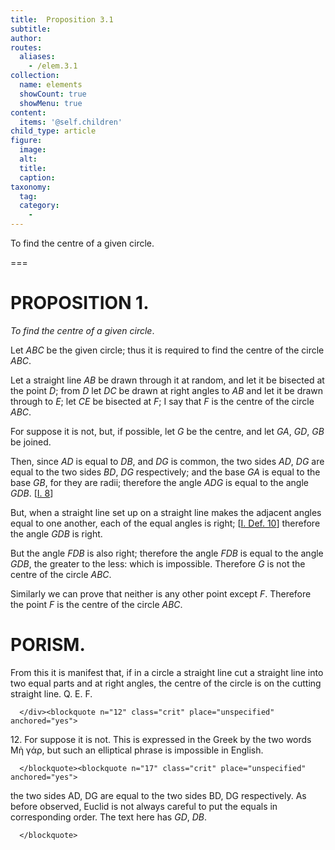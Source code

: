 ```yaml
---
title:  Proposition 3.1
subtitle: 
author:
routes:
  aliases:
    - /elem.3.1
collection:
  name: elements
  showCount: true
  showMenu: true
content:
  items: '@self.children'
child_type: article
figure:
  image:
  alt:
  title:
  caption:
taxonomy:
  tag:
  category:
    - 
---
```


<p><emph>To find the centre of a given circle</emph>. </p>

===

<h1>PROPOSITION 1.</h1>
<p><em>To find the centre of a given circle</em>. </p>

<p>Let <em>ABC</em> be the given circle; thus it is required to find the centre of the circle <em>ABC</em>. </p>

<p>Let a straight line <em>AB</em> be drawn <lb n="5"/>through it at random, and let it be bisected at the point <em>D</em>; from <em>D</em> let <em>DC</em> be drawn at right angles to <em>AB</em> and let it be drawn through to <em>E</em>; let <em>CE</em> be bisected at <em>F</em>; <lb n="10"/>I say that <em>F</em> is the centre of the circle <em>ABC</em>. 
      </p>

<p>For suppose it is not, but, if possible, let <em>G</em> be the centre, and let <em>GA</em>, <em>GD</em>, <em>GB</em> be joined. <lb n="15"/></p>

<p>Then, since <em>AD</em> is equal to <em>DB</em>, and <em>DG</em> is common, <span class="center">the two sides <em>AD</em>, <em>DG</em> are equal to the two sides <em>BD</em>, <em>DG</em> respectively;</span> and the base <em>GA</em> is equal to the base <em>GB</em>, for they are <lb n="20"/>radii; <span class="center">therefore the angle <em>ADG</em> is equal to the angle <em>GDB</em>. [<a href="/elem.1.8">I. 8</a>]</span>
      </p>

<p>But, when a straight line set up on a straight line makes the adjacent angles equal to one another, each of the equal angles is right; [<a href="/elem.1.def.10">I. Def. 10</a>] <lb n="25"/><span class="center">therefore the angle <em>GDB</em> is right.</span>
       <pb n="7"/></p>

<p>But the angle <em>FDB</em> is also right; therefore the angle <em>FDB</em> is equal to the angle <em>GDB</em>, the greater to the less: which is impossible. <span class="center">Therefore <em>G</em> is not the centre of the circle <em>ABC</em>.</span>
       <lb n="30"/></p>

<p>Similarly we can prove that neither is any other point except <em>F</em>. <span class="center">Therefore the point <em>F</em> is the centre of the circle <em>ABC</em>.</span>
      </p>
<div id="elem.3.1.p.1" class="porism">
       <h1>PORISM.</h1>
       
<p>From this it is manifest that, if in a circle a straight line cut a straight line into two equal parts and at <lb n="35"/>right angles, the centre of the circle is on the cutting straight line. Q. E. F.</p>

      </div><blockquote n="12" class="crit" place="unspecified" anchored="yes">
       
<p>12. For suppose it is not. This is expressed in the Greek by the two words <foreign lang="greek">Μὴ γάρ</foreign>, but such an elliptical phrase is impossible in English.</p>

      </blockquote><blockquote n="17" class="crit" place="unspecified" anchored="yes">
       
<p><span class="bold">the two sides AD, DG are equal to the two sides BD, DG respectively.</span> As before observed, Euclid is not always careful to put the equals in corresponding order. The text here has <quote><em>GD</em>, <em>DB</em>.</quote>
</p>

      </blockquote>
